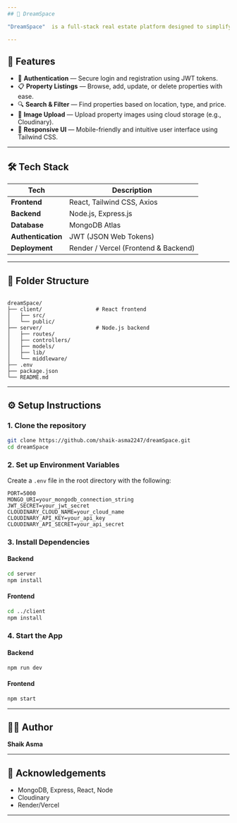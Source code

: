 ```yaml
---
## 🏡 DreamSpace

"DreamSpace"  is a full-stack real estate platform designed to simplify the property rental and buying experience. Built using the MERN stack (MongoDB, Express.js, React, and Node.js), DreamSpace allows users to explore listings, connect with property owners.

---
```


## 🚀 Features

- 🔐 **Authentication** — Secure login and registration using JWT tokens.
- 📋 **Property Listings** — Browse, add, update, or delete properties with ease.
- 🔍 **Search & Filter** — Find properties based on location, type, and price.
- 📸 **Image Upload** — Upload property images using cloud storage (e.g., Cloudinary).
- 🎨 **Responsive UI** — Mobile-friendly and intuitive user interface using Tailwind CSS.

---

## 🛠️ Tech Stack

| Tech             | Description                         |
|------------------|-------------------------------------|
| **Frontend**     | React, Tailwind CSS, Axios          |
| **Backend**      | Node.js, Express.js                 |
| **Database**     | MongoDB Atlas                       |
| **Authentication** | JWT (JSON Web Tokens)            |
| **Deployment**   | Render / Vercel (Frontend & Backend)|

---

## 📁 Folder Structure

```

dreamSpace/
├── client/                 # React frontend
│   ├── src/
│   └── public/
├── server/                 # Node.js backend
│   ├── routes/
│   ├── controllers/
│   ├── models/
│   ├── lib/
│   └── middleware/
├── .env
├── package.json
└── README.md

```

---

## ⚙️ Setup Instructions

### 1. Clone the repository

```bash
git clone https://github.com/shaik-asma2247/dreamSpace.git
cd dreamSpace
````

### 2. Set up Environment Variables

Create a `.env` file in the root directory with the following:

```env
PORT=5000
MONGO_URI=your_mongodb_connection_string
JWT_SECRET=your_jwt_secret
CLOUDINARY_CLOUD_NAME=your_cloud_name
CLOUDINARY_API_KEY=your_api_key
CLOUDINARY_API_SECRET=your_api_secret
```

### 3. Install Dependencies

#### Backend

```bash
cd server
npm install
```

#### Frontend

```bash
cd ../client
npm install
```

### 4. Start the App

#### Backend

```bash
npm run dev
```

#### Frontend

```bash
npm start
```

---



## 🧑‍💻 Author

**Shaik Asma**


---



## 🙌 Acknowledgements

* MongoDB, Express, React, Node
* Cloudinary
* Render/Vercel


---
